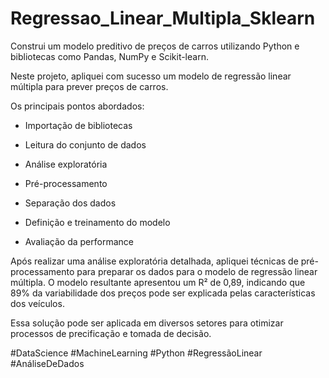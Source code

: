 # Regressao_Linear_Multipla_Sklearn
Construi um modelo preditivo de preços de carros utilizando Python e bibliotecas como Pandas, NumPy e Scikit-learn. 

Neste projeto, apliquei com sucesso um modelo de regressão linear múltipla para prever preços de carros.

Os principais pontos abordados:

- Importação de bibliotecas

- Leitura do conjunto de dados

- Análise exploratória

- Pré-processamento

- Separação dos dados

- Definição e treinamento do modelo

- Avaliação da performance

Após realizar uma análise exploratória detalhada, apliquei técnicas de pré-processamento para preparar os dados para o modelo de regressão linear múltipla. 
O modelo resultante apresentou um R² de 0,89, indicando que 89% da variabilidade dos preços pode ser explicada pelas características dos veículos. 

Essa solução pode ser aplicada em diversos setores para otimizar processos de precificação e tomada de decisão. 

#DataScience #MachineLearning #Python #RegressãoLinear #AnáliseDeDados

